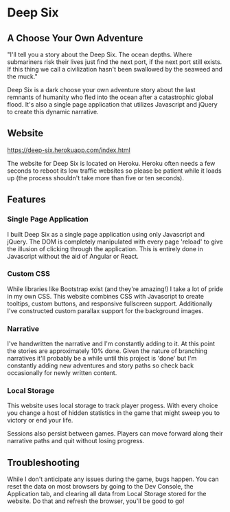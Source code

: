 # Deep Six
## A Choose Your Own Adventure

"I'll tell you a story about the Deep Six. The ocean depths. Where submariners risk their lives just find the next port, if the next port still exists. If this thing we call a civilization hasn't been swallowed by the seaweed and the muck."

Deep Six is a dark choose your own adventure story about the last remnants of humanity who fled into the ocean after a catastrophic global flood. It's also a single page application that utilizes Javascript and jQuery to create this dynamic narrative.

## Website

https://deep-six.herokuapp.com/index.html

The website for Deep Six is located on Heroku. Heroku often needs a few seconds to reboot its low traffic websites so please be patient while it loads up (the process shouldn't take more than five or ten seconds).

## Features

### Single Page Application

I built Deep Six as a single page application using only Javascript and jQuery. The DOM is completely manipulated with every page 'reload' to give the illusion of clicking through the application. This is entirely done in Javascript without the aid of Angular or React.

### Custom CSS

While libraries like Bootstrap exist (and they're amazing!) I take a lot of pride in my own CSS. This website combines CSS with Javascript to create tooltips, custom buttons, and responsive fullscreen support. Additionally I've constructed custom parallax support for the background images.

### Narrative

I've handwritten the narrative and I'm constantly adding to it. At this point the stories are approximately 10% done. Given the nature of branching narratives it'll probably be a while until this project is 'done' but I'm constantly adding new adventures and story paths so check back occasionally for newly written content.

### Local Storage

This website uses local storage to track player progess. With every choice you change a host of hidden statistics in the game that might sweep you to victory or end your life.

Sessions also persist between games. Players can move forward along their narrative paths and quit without losing progress.

## Troubleshooting

While I don't anticipate any issues during the game, bugs happen. You can reset the data on most browsers by going to the Dev Console, the Application tab, and clearing all data from Local Storage stored for the website. Do that and refresh the browser, you'll be good to go!
